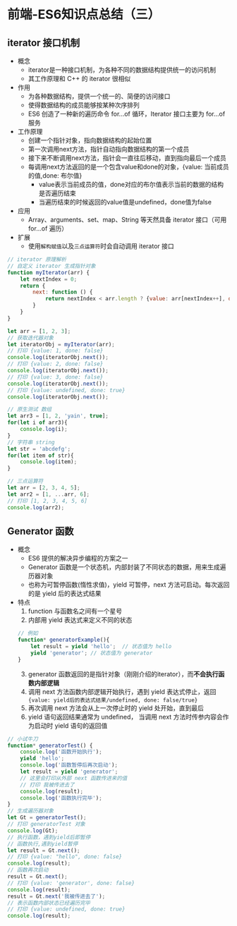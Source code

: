 # 前端-ES6知识点总结（三）

## iterator 接口机制
* 概念
    * iterator是一种接口机制，为各种不同的数据结构提供统一的访问机制
    * 其工作原理和 C++ 的 iterator 很相似
* 作用
    * 为各种数据结构，提供一个统一的、简便的访问接口
    * 使得数据结构的成员能够按某种次序排列
    * ES6 创造了一种新的遍历命令 for...of 循环，Iterator 接口主要为 for...of 服务
* 工作原理
    * 创建一个指针对象，指向数据结构的起始位置
    * 第一次调用next方法，指针自动指向数据结构的第一个成员
    * 接下来不断调用next方法，指针会一直往后移动，直到指向最后一个成员
    * 每调用next方法返回的是一个包含value和done的对象，{value: 当前成员的值,done: 布尔值}
        * value表示当前成员的值，done对应的布尔值表示当前的数据的结构是否遍历结束
        * 当遍历结束的时候返回的value值是undefined，done值为false
* 应用
    * Array、arguments、set、map、String 等天然具备 iterator 接口（可用 for...of 遍历）
* 扩展
    * 使用`解构赋值`以及`三点运算符`时会自动调用 iterator 接口
```js
// iterator 原理解析
// 自定义 iterator 生成指针对象
function myIterator(arr) {
    let nextIndex = 0;
    return {
        next: function () {
            return nextIndex < arr.length ? {value: arr[nextIndex++], done: false} : {value: undefined, done: true};
        }
    }
}

let arr = [1, 2, 3];
// 获取迭代器对象
let iteratorObj = myIterator(arr);
// 打印 {value: 1, done: false}
console.log(iteratorObj.next());
// 打印 {value: 2, done: false}
console.log(iteratorObj.next());
// 打印 {value: 3, done: false}
console.log(iteratorObj.next());
// 打印 {value: undefined, done: true}
console.log(iteratorObj.next());

// 原生测试 数组
let arr3 = [1, 2, 'yain', true];
for(let i of arr3){
    console.log(i);
}
// 字符串 string
let str = 'abcdefg';
for(let item of str){
    console.log(item);
}

// 三点运算符
let arr = [2, 3, 4, 5];
let arr2 = [1, ...arr, 6];
// 打印 [1, 2, 3, 4, 5, 6]
console.log(arr2);
```

## Generator 函数
* 概念
    * ES6 提供的解决异步编程的方案之一
    * Generator 函数是一个状态机，内部封装了不同状态的数据，用来生成遍历器对象
    * 也称为可暂停函数(惰性求值)，yield 可暂停，next 方法可启动。每次返回的是 yield 后的表达式结果
* 特点
    1. function 与函数名之间有一个星号
    2. 内部用 yield 表达式来定义不同的状态
    ```js
    // 例如
    function* generatorExample(){
        let result = yield 'hello';  // 状态值为 hello
        yield 'generator'; // 状态值为 generator
    }
    ```
    3. generator 函数返回的是指针对象（刚刚介绍的iterator），而**不会执行函数内部逻辑**
    4. 调用 next 方法函数内部逻辑开始执行，遇到 yield 表达式停止，返回 `{value: yield后的表达式结果/undefined, done: false/true}` 
    5. 再次调用 next 方法会从上一次停止时的 yield 处开始，直到最后
    6. yield 语句返回结果通常为 undefined， 当调用 next 方法时传参内容会作为启动时 yield 语句的返回值
```js
// 小试牛刀
function* generatorTest() {
    console.log('函数开始执行');
    yield 'hello';
    console.log('函数暂停后再次启动');
    let result = yield 'generator';
    // 这里会打印从外部 next 函数传进来的值
    // 打印 我被传进去了
    console.log(result);
    console.log('函数执行完毕');
}
// 生成遍历器对象
let Gt = generatorTest();
// 打印 generatorTest 对象
console.log(Gt);
// 执行函数，遇到yield后即暂停
// 函数执行,遇到yield暂停
let result = Gt.next();
// 打印 {value: "hello", done: false}
console.log(result);
// 函数再次启动
result = Gt.next(); 
// 打印 {value: 'generator', done: false}
console.log(result); 
result = Gt.next('我被传进去了');
// 表示函数内部状态已经遍历完毕
// 打印 {value: undefined, done: true}
console.log(result); 
```